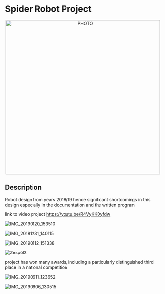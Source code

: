 # Spider Robot Project


<p align="center">
  <img src="https://user-images.githubusercontent.com/64035334/162567838-d45cc313-85a5-4865-8cc3-be12db53aaef.png" width="500" title="PHOTO">
</p>


## Description



Robot design from years 2018/19 hence significant shortcomings in this design especially in the documentation and the written program

link to video project
https://youtu.be/R4VyKKDyfdw



![IMG_20190120_153510](https://user-images.githubusercontent.com/64035334/162567626-7ad74af8-86a9-4228-8181-b14ad5300e8f.jpg)

![IMG_20181231_140115](https://user-images.githubusercontent.com/64035334/162567645-f239e1ec-2b2c-4a93-81a3-dff5385f77dd.jpg)

![IMG_20190112_151338](https://user-images.githubusercontent.com/64035334/162567649-18fb8131-2253-4e90-b8c1-ccc902ccee4f.jpg)


![Zespół2](https://user-images.githubusercontent.com/64035334/162567663-9d8bee10-e66e-4904-bb7e-1bf48da84c41.jpg)





project has won many awards, including a particularly distinguished third place in a national competition

![IMG_20190611_123652](https://user-images.githubusercontent.com/64035334/162567566-e73ad33d-257e-4d73-82d4-af812f502e89.jpg)

![IMG_20190606_130515](https://user-images.githubusercontent.com/64035334/162567573-1b251261-ab54-4fd0-9b43-855fb09a93e4.jpg)

